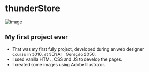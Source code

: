 # thunderStore

![image](https://user-images.githubusercontent.com/76676185/206880928-df5ab5df-1074-4c1f-8b46-d6474251d8d8.png)

## My first project ever
- That was my first fully project, developed during an web designer course in 2018, at SENAI - Geração 2050.
- I used vanilla HTML, CSS and JS to develop the pages.
- I created some images using Adobe Illustrator.
